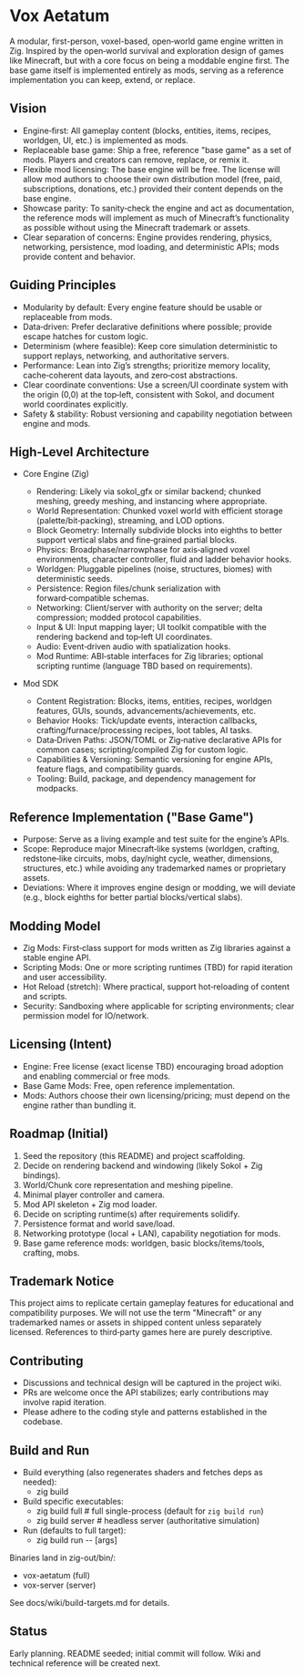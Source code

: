 # Vox Aetatum

A modular, first-person, voxel-based, open‑world game engine written in Zig. Inspired by the open‑world survival and exploration design of games like Minecraft, but with a core focus on being a moddable engine first. The base game itself is implemented entirely as mods, serving as a reference implementation you can keep, extend, or replace.

## Vision

- Engine‑first: All gameplay content (blocks, entities, items, recipes, worldgen, UI, etc.) is implemented as mods.
- Replaceable base game: Ship a free, reference "base game" as a set of mods. Players and creators can remove, replace, or remix it.
- Flexible mod licensing: The base engine will be free. The license will allow mod authors to choose their own distribution model (free, paid, subscriptions, donations, etc.) provided their content depends on the base engine.
- Showcase parity: To sanity‑check the engine and act as documentation, the reference mods will implement as much of Minecraft’s functionality as possible without using the Minecraft trademark or assets.
- Clear separation of concerns: Engine provides rendering, physics, networking, persistence, mod loading, and deterministic APIs; mods provide content and behavior.

## Guiding Principles

- Modularity by default: Every engine feature should be usable or replaceable from mods.
- Data‑driven: Prefer declarative definitions where possible; provide escape hatches for custom logic.
- Determinism (where feasible): Keep core simulation deterministic to support replays, networking, and authoritative servers.
- Performance: Lean into Zig’s strengths; prioritize memory locality, cache‑coherent data layouts, and zero‑cost abstractions.
- Clear coordinate conventions: Use a screen/UI coordinate system with the origin (0,0) at the top‑left, consistent with Sokol, and document world coordinates explicitly.
- Safety & stability: Robust versioning and capability negotiation between engine and mods.

## High‑Level Architecture

- Core Engine (Zig)
  - Rendering: Likely via sokol_gfx or similar backend; chunked meshing, greedy meshing, and instancing where appropriate.
  - World Representation: Chunked voxel world with efficient storage (palette/bit‑packing), streaming, and LOD options.
  - Block Geometry: Internally subdivide blocks into eighths to better support vertical slabs and fine‑grained partial blocks.
  - Physics: Broadphase/narrowphase for axis‑aligned voxel environments, character controller, fluid and ladder behavior hooks.
  - Worldgen: Pluggable pipelines (noise, structures, biomes) with deterministic seeds.
  - Persistence: Region files/chunk serialization with forward‑compatible schemas.
  - Networking: Client/server with authority on the server; delta compression; modded protocol capabilities.
  - Input & UI: Input mapping layer; UI toolkit compatible with the rendering backend and top‑left UI coordinates.
  - Audio: Event‑driven audio with spatialization hooks.
  - Mod Runtime: ABI‑stable interfaces for Zig libraries; optional scripting runtime (language TBD based on requirements).

- Mod SDK
  - Content Registration: Blocks, items, entities, recipes, worldgen features, GUIs, sounds, advancements/achievements, etc.
  - Behavior Hooks: Tick/update events, interaction callbacks, crafting/furnace/processing recipes, loot tables, AI tasks.
  - Data‑Driven Paths: JSON/TOML or Zig‑native declarative APIs for common cases; scripting/compiled Zig for custom logic.
  - Capabilities & Versioning: Semantic versioning for engine APIs, feature flags, and compatibility guards.
  - Tooling: Build, package, and dependency management for modpacks.

## Reference Implementation ("Base Game")

- Purpose: Serve as a living example and test suite for the engine’s APIs.
- Scope: Reproduce major Minecraft‑like systems (worldgen, crafting, redstone‑like circuits, mobs, day/night cycle, weather, dimensions, structures, etc.) while avoiding any trademarked names or proprietary assets.
- Deviations: Where it improves engine design or modding, we will deviate (e.g., block eighths for better partial blocks/vertical slabs).

## Modding Model

- Zig Mods: First‑class support for mods written as Zig libraries against a stable engine API.
- Scripting Mods: One or more scripting runtimes (TBD) for rapid iteration and user accessibility.
- Hot Reload (stretch): Where practical, support hot‑reloading of content and scripts.
- Security: Sandboxing where applicable for scripting environments; clear permission model for IO/network.

## Licensing (Intent)

- Engine: Free license (exact license TBD) encouraging broad adoption and enabling commercial or free mods.
- Base Game Mods: Free, open reference implementation.
- Mods: Authors choose their own licensing/pricing; must depend on the engine rather than bundling it.

## Roadmap (Initial)

1. Seed the repository (this README) and project scaffolding.
2. Decide on rendering backend and windowing (likely Sokol + Zig bindings).
3. World/Chunk core representation and meshing pipeline.
4. Minimal player controller and camera.
5. Mod API skeleton + Zig mod loader.
6. Decide on scripting runtime(s) after requirements solidify.
7. Persistence format and world save/load.
8. Networking prototype (local + LAN), capability negotiation for mods.
9. Base game reference mods: worldgen, basic blocks/items/tools, crafting, mobs.

## Trademark Notice

This project aims to replicate certain gameplay features for educational and compatibility purposes. We will not use the term "Minecraft" or any trademarked names or assets in shipped content unless separately licensed. References to third‑party games here are purely descriptive.

## Contributing

- Discussions and technical design will be captured in the project wiki.
- PRs are welcome once the API stabilizes; early contributions may involve rapid iteration.
- Please adhere to the coding style and patterns established in the codebase.

## Build and Run

- Build everything (also regenerates shaders and fetches deps as needed):
  - zig build
- Build specific executables:
  - zig build full     # full single-process (default for `zig build run`)
  - zig build server   # headless server (authoritative simulation)
- Run (defaults to full target):
  - zig build run -- [args]

Binaries land in zig-out/bin/:
- vox-aetatum (full)
- vox-server (server)

See docs/wiki/build-targets.md for details.

## Status

Early planning. README seeded; initial commit will follow. Wiki and technical reference will be created next.
